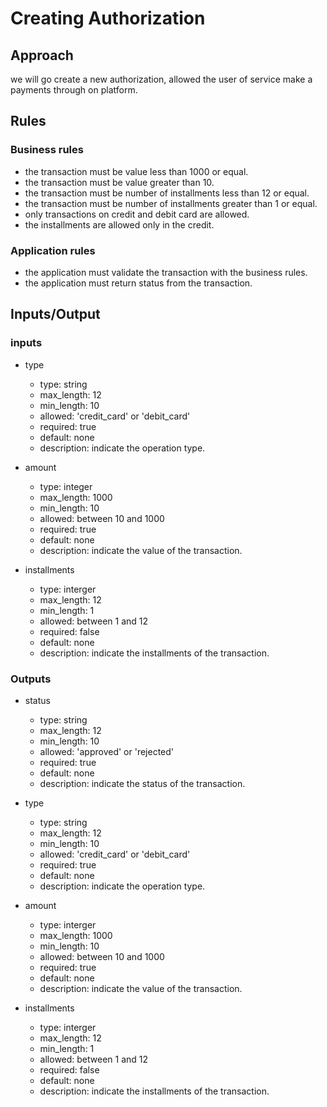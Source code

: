 # Creating Authorization

## Approach

we will go create a new authorization, allowed the user of service make a payments through on platform.

## Rules

### Business rules

- the transaction must be value less than 1000 or equal.
- the transaction must be value greater than 10.
- the transaction must be number of installments less than 12 or equal.
- the transaction must be number of installments greater than 1 or equal.
- only transactions on credit and debit card are allowed.
- the installments are allowed only in the credit.

### Application rules

- the application must validate the transaction with the business rules.
- the application must return status from the transaction.

## Inputs/Output

### inputs

- type
  - type: string
  - max_length: 12
  - min_length: 10
  - allowed: 'credit_card' or 'debit_card'
  - required: true
  - default: none
  - description: indicate the operation type.

- amount
  - type: integer
  - max_length: 1000
  - min_length: 10
  - allowed: between 10 and 1000
  - required: true
  - default: none
  - description: indicate the value of the transaction.

- installments
  - type: interger
  - max_length: 12
  - min_length: 1
  - allowed: between 1 and 12
  - required: false
  - default: none
  - description: indicate the installments of the transaction.

### Outputs

- status
  - type: string
  - max_length: 12
  - min_length: 10
  - allowed: 'approved' or 'rejected'
  - required: true
  - default: none
  - description: indicate the status of the transaction.

- type
  - type: string
  - max_length: 12
  - min_length: 10
  - allowed: 'credit_card' or 'debit_card'
  - required: true
  - default: none
  - description: indicate the operation type.

- amount
  - type: interger
  - max_length: 1000
  - min_length: 10
  - allowed: between 10 and 1000
  - required: true
  - default: none
  - description: indicate the value of the transaction.

- installments
  - type: interger
  - max_length: 12
  - min_length: 1
  - allowed: between 1 and 12
  - required: false
  - default: none
  - description: indicate the installments of the transaction.
